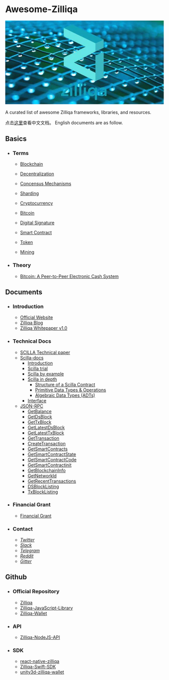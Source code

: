 # Awesome-Zilliqa

![Zilliqa](./Documents/img/zilliqa-img.jpeg)



A curated list of awesome Zilliqa frameworks, libraries, and resources.

点击[这里](./Documents/README.md)查看中文文档。
English documents are as follow.



## Basics

* ### Terms

  * [Blockchain](https://en.wikipedia.org/wiki/Blockchain)

  * [Decentralization](https://en.wikipedia.org/wiki/Decentralization)

  * [Concensus Mechanisms](https://medium.com/the-daily-bit/9-types-of-consensus-mechanisms-that-you-didnt-know-about-49ec365179da)

  * [Sharding](https://medium.com/edchain/what-is-sharding-in-blockchain-8afd9ed4cff0)

  * [Cryptocurrency](https://en.wikipedia.org/wiki/Cryptocurrency)

  * [Bitcoin](https://en.wikipedia.org/wiki/Bitcoin)

  * [Digital Signature](https://en.wikipedia.org/wiki/Digital_signature)

  * [Smart Contract](https://en.wikipedia.org/wiki/Smart_contract)

  * [Token](https://en.bitcoinwiki.org/wiki/Token)

  * [Mining](https://en.bitcoin.it/wiki/Mining)

    

* ### Theory

  * [Bitcoin: A Peer-to-Peer Electronic Cash System](https://bitcoin.org/bitcoin.pdf)



## Documents

* ### Introduction

  * [Official Website](https://zilliqa.com/)
  * [Zilliqa Blog](https://blog.zilliqa.com/@xinshu)
  * [Zilliqa Whitepaper v1.0](https://docs.zilliqa.com/whitepaper.pdf)

  

* ### Technical Docs

  * [SCILLA Technical paper](https://arxiv.org/pdf/1801.00687.pdf)
  * [Scilla-docs](http://scilla.readthedocs.io/en/latest/)
    * [Introduction](http://scilla.readthedocs.io/en/latest/intro.html)
    * [Scilla trial](http://scilla.readthedocs.io/en/latest/scilla-trial.html)
    * [Scilla by example](http://scilla.readthedocs.io/en/latest/scilla-by-example.html)
    * [Scilla in depth](http://scilla.readthedocs.io/en/latest/scilla-in-depth.html)
      - [Structure of a Scilla Contract](http://scilla.readthedocs.io/en/latest/scilla-in-depth.html#structure-of-a-scilla-contract)
      - [Primitive Data Types & Operations](http://scilla.readthedocs.io/en/latest/scilla-in-depth.html#primitive-data-types-operations)
      - [Algebraic Data Types (ADTs)](http://scilla.readthedocs.io/en/latest/scilla-in-depth.html#algebraic-data-types-adts)
    * [Interface](http://scilla.readthedocs.io/en/latest/interface.html)
  * [JSON-RPC](https://apidocs.zilliqa.com/#introduction)
    * [GetBalance](https://apidocs.zilliqa.com/#getbalance)
    * [GetDsBlock](https://apidocs.zilliqa.com/#getdsblock)
    * [GetTxBlock](https://apidocs.zilliqa.com/#gettxblock)
    * [GetLatestDsBlock](https://apidocs.zilliqa.com/#getlatestdsblock)
    * [GetLatestTxBlock](https://apidocs.zilliqa.com/#getlatesttxblock)
    * [GetTransaction](https://apidocs.zilliqa.com/#gettransaction)
    * [CreateTransaction](https://apidocs.zilliqa.com/#createtransaction)
    * [GetSmartContracts](https://apidocs.zilliqa.com/#getsmartcontracts)
    * [GetSmartContractState](https://apidocs.zilliqa.com/#getsmartcontractstate)
    * [GetSmartContractCode](https://apidocs.zilliqa.com/#getsmartcontractcode)
    * [GetSmartContractinit](https://apidocs.zilliqa.com/#getsmartcontractinit)
    * [GetBlockchainInfo](https://apidocs.zilliqa.com/#getblockchaininfo)
    * [GetNetworkId](https://apidocs.zilliqa.com/#getnetworkid)
    * [GetRecentTransactions](https://apidocs.zilliqa.com/#getrecenttransactions)
    * [DSBlockListing](https://apidocs.zilliqa.com/#dsblocklisting)
    * [TxBlockListing](https://apidocs.zilliqa.com/#txblocklisting)

  

* ### Financial Grant

  * [Financial Grant](https://blog.zilliqa.com/buildonzil-introducing-the-zilliqa-ecosystem-grant-programme-6ccb98892712)

    

* ### Contact
  * [*Twitter*](https://twitter.com/zilliqa)
  * [*Slack*](https://invite.zilliqa.com/)
  * [*Telegram*](https://t.me/zilliqachat)
  * [*Reddit*](https://www.reddit.com/r/zilliqa/)
  * [*Gitter*](https://gitter.im/Zilliqa/ecogrant)



## Github

* ### Official Repository

  * [Zilliqa](https://github.com/Zilliqa/Zilliqa)
  * [Zilliqa-JavaScript-Library](https://github.com/Zilliqa/Zilliqa-JavaScript-Library)
  * [Zilliqa-Wallet](https://github.com/Zilliqa/Zilliqa-Wallet) 


* ### API
  * [Zilliqa-NodeJS-API](https://github.com/Inmediate/Zilliqa-NodeJS-API)


* ### SDK
  * [react-native-zilliqa](https://github.com/FireStack-Lab/react-native-zilliqa)
  * [Zilliqa-Swift-SDK](https://github.com/OpenZesame/Zilliqa-Swift-SDK)
  * [unity3d-zilliqa-wallet](https://github.com/jonas0110/unity3d-zilliqa-wallet)

  
